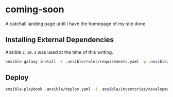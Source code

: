# coming-soon
A catchall landing page until I have the homepage of my site done.

## Installing External Dependencies
Ansible `2.10.3` was used at the time of this writing.
```bash
ansible-galaxy install -r .ansible/roles/requirements.yaml -p .ansible/roles --force
```

## Deploy
```bash
ansible-playbook .ansible/deploy.yaml -i .ansible/inventories/development/hosts --vault-id ~/.tokens/vault.txt
```
